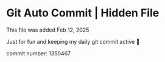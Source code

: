 # Git Auto Commit | Hidden File

This file was added Feb 12, 2025

Just for fun and keeping my daily git commit active 🤪

commit number: 1350467
